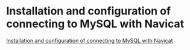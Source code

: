 # Installation and configuration of connecting to MySQL with Navicat
[Installation and configuration of connecting to MySQL with Navicat](https://aiwithcloud.com/2022/09/15/installation_and_configuration_of_connecting_to_mysql_with_navicat/)
